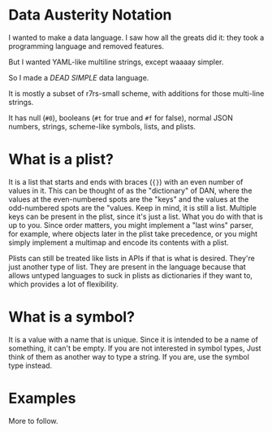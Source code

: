 # Data Austerity Notation


I wanted to make a data language. I saw how all the greats did it: they took
a programming language and removed features.

But I wanted YAML-like multiline strings, except waaaay simpler.

So I made a *DEAD SIMPLE* data language.

It is mostly a subset of r7rs-small scheme, with additions for those multi-line
strings.

It has null (`#0`),  booleans (`#t` for true and `#f` for false),
normal JSON numbers, strings, scheme-like symbols, lists, and plists.

# What is a plist?

It is a list that starts and ends with braces (`{}`) with an even number of
values in it. This can be thought of as the "dictionary" of DAN, where the
values at the even-numbered spots are the "keys" and the values at the
odd-numbered spots are the "values. Keep in mind, it is still a list. Multiple
keys can be present in the plist, since it's just a list. What you do with that
is up to you. Since order matters, you might implement a "last wins" parser,
for example, where objects later in the plist take precedence, or you might
simply implement a multimap and encode its contents with a plist.

Plists can still be treated like lists in APIs if that is what is desired.
They're just another type of list. They are present in the language because
that allows untyped languages to suck in plists as dictionaries if they
want to, which provides a lot of flexibility.

# What is a symbol?

It is a value with a name that is unique. Since it is intended to be a name
of something, it can't be empty. If you are not interested in symbol types,
Just think of them as another way to type a string. If you are, use the symbol
type instead.

# Examples

More to follow.
